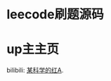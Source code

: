 # leecode刷题源码

# up主主页
bilibili: [某科学的红A](https://space.bilibili.com/49059625?from=search&seid=5327637070907480245).